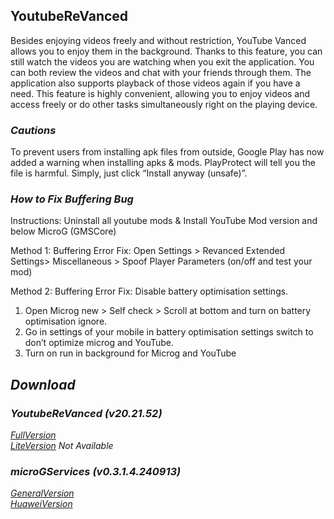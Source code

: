 ## YoutubeReVanced
Besides enjoying videos freely and without restriction, YouTube Vanced allows you to enjoy them in the background. Thanks to this feature, you can still watch the videos you are watching when you exit the application. You can both review the videos and chat with your friends through them. The application also supports playback of those videos again if you have a need. This feature is highly convenient, allowing you to enjoy videos and access freely or do other tasks simultaneously right on the playing device.

### *Cautions*
To prevent users from installing apk files from outside, Google Play has now added a warning when installing apks & mods. PlayProtect will tell you the file is harmful. Simply, just click “Install anyway (unsafe)”.

### *How to Fix Buffering Bug*
Instructions: Uninstall all youtube mods & Install YouTube Mod version and below MicroG (GMSCore)

Method 1:
Buffering Error Fix: Open Settings > Revanced Extended Settings> Miscellaneous > Spoof Player Parameters (on/off and test your mod)

Method 2:
Buffering Error Fix: Disable battery optimisation settings.
1) Open Microg new > Self check > Scroll at bottom and turn on battery optimisation ignore.
2) Go in settings of your mobile in battery optimisation settings switch to don’t optimize microg and YouTube.
3) Turn on run in background for Microg and YouTube

## *Download*

### *YoutubeReVanced (v20.21.52)*
[*FullVersion*](https://github.com/dekthaiinchina/YoutubeReVanced/releases/download/v1.0/com.android.youtube.vanced-202152.apk)
<br />
[*LiteVersion*]() *Not Available*

### *microGServices (v0.3.1.4.240913)*
[*GeneralVersion*](https://github.com/dekthaiinchina/YoutubeReVanced/releases/download/v1.0/com.google.android.gms-0314240913.apk)
<br />
[*HuaweiVersion*](https://github.com/dekthaiinchina/YoutubeReVanced/releases/download/v1.0/com.google.android.gms-0314240913-hw.apk)
